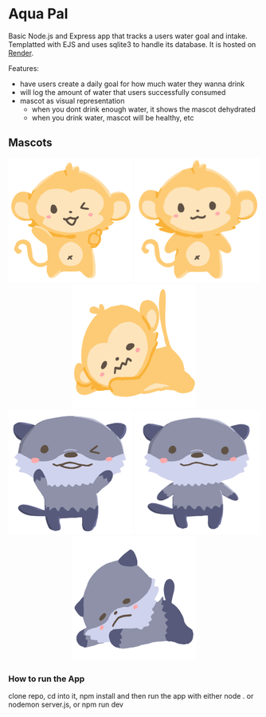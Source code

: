 # Aqua Pal
Basic Node.js and Express app that tracks a users water goal and intake. Templatted with EJS and uses sqlite3 to handle its database. It is hosted on [Render](https://aquapal.onrender.com/).
<br>

Features: 
- have users create a daily goal for how much water they wanna drink 
- will log the amount of water that users successfully consumed 
- mascot as visual representation 
   - when you dont drink enough water, it shows the mascot dehydrated
   - when you drink water, mascot will be healthy, etc

## Mascots
<div align="center">
<div>
<img src="/public/monkee_happy.svg" style="width:250px; height:250px;" alt="im a monkey"/>
<img src="/public/monkee.svg" style="width:250px; height:250px;" alt="im an otter"/>
<img src="/public/monkee_sad.svg" style="width:250px; height:250px;" alt="im a monkey"/>
</div>
<div>
<img src="/public/otter_happy.svg" style="width:250px; height:250px;" alt="im an otter"/>
<img src="/public/otter.svg" style="width:250px; height:250px;" alt="im a monkey"/>
<img src="/public/otter_sad.svg" style="width:250px; height:250px;" alt="im an otter"/>
</div>
</div>

### How to run the App
clone repo, cd into it, npm install and then run the app with either node . or nodemon server.js, or npm run dev
